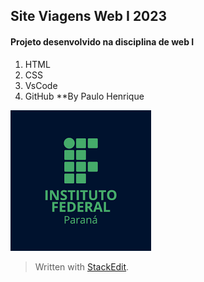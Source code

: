 ## Site Viagens Web I 2023
#### Projeto desenvolvido na disciplina de web I
1. HTML
2. CSS
3. VsCode
4. GitHub
**By Paulo Henrique


![logo ifpr](https://github.com/Paulootoni01/siteviagens_web_2023/blob/a8a2bc4314e528b5f3b982d8a4fee85de054c0f6/download.png)

> Written with [StackEdit](https://stackedit.io/).
> 
